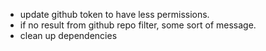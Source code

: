 - update github token to have less permissions.
- if no result from github repo filter, some sort of message.
- clean up dependencies